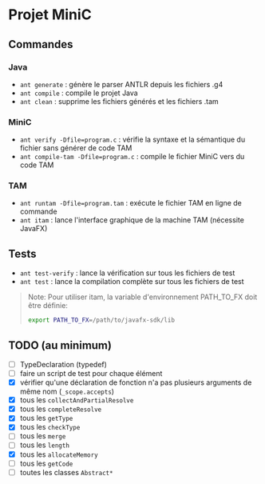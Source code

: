 # Projet MiniC

## Commandes

### Java

- `ant generate` : génère le parser ANTLR depuis les fichiers .g4
- `ant compile` : compile le projet Java
- `ant clean` : supprime les fichiers générés et les fichiers .tam

### MiniC

- `ant verify -Dfile=program.c` : vérifie la syntaxe et la sémantique du fichier sans générer de code TAM
- `ant compile-tam -Dfile=program.c` : compile le fichier MiniC vers du code TAM

### TAM

- `ant runtam -Dfile=program.tam` : exécute le fichier TAM en ligne de commande
- `ant itam` : lance l'interface graphique de la machine TAM (nécessite JavaFX)

## Tests

- `ant test-verify` : lance la vérification sur tous les fichiers de test
- `ant test` : lance la compilation complète sur tous les fichiers de test

> Note: Pour utiliser itam, la variable d'environnement PATH_TO_FX doit être définie:
>
>```bash
>export PATH_TO_FX=/path/to/javafx-sdk/lib
>```

## TODO (au minimum)

- [ ] TypeDeclaration (typedef)
- [ ] faire un script de test pour chaque élément
- [x] vérifier qu'une déclaration de fonction n'a pas plusieurs arguments de même nom (`_scope.accepts`)
- [x] tous les `collectAndPartialResolve`
- [x] tous les `completeResolve`
- [x] tous les `getType`
- [x] tous les `checkType`
- [ ] tous les `merge`
- [ ] tous les `length`
- [x] tous les `allocateMemory`
- [ ] tous les `getCode`
- [ ] toutes les classes `Abstract*`

